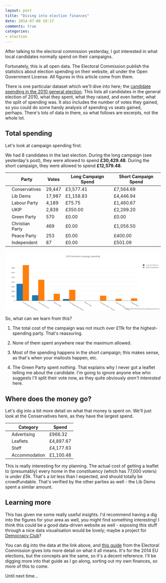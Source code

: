```yaml
---
layout: post
title: "Diving into election finances"
date: 2014-07-08 19:17
comments: true
categories: 
- election
---
```

After talking to the electoral commission yesterday, I got interested in what local candidates normally spend on their campaigns.

Fortunately, this is all open data. The Electoral Commission publish the statistics about election spending on their website, all under the Open Government License. All figures in this article come from them.

There is one particular dataset which we'll dive into here; the [candidate spending in the 2010 general election](http://www.electoralcommission.org.uk/find-information-by-subject/elections-and-referendums/past-elections-and-referendums/uk-general-elections/candidate-election-spending). This lists all candidates in the general election of 2010, what they spent, what they raised, and even better, what the split of spending was. It also includes the number of votes they gained, so you could do some handy analysis of spending vs seats gained, perhaps. There's lots of data in there, so what follows are excerpts, not the whole lot.

## Total spending

Let's look at campaign spending first.

We had 8 candidates in the last election. During the long campaign (see yesterday's post), they were allowed to spend **£30,429.48**. During the short campaign, they were allowed to spend **£12,579.48**.

<table class="table table-striped">
<thead>
<tr>
<th></th>
<th> Party </th>
<th> Votes </th>
<th> Long Campaign Spend </th>
<th> Short Campaign Spend</th>
</tr>
</thead>
<tbody>
<tr>
<td></td>
<td> Conservatives </td>
<td>   29,447 </td>
<td> £3,577.41 </td>
<td> £7,564.69</td>
</tr>
<tr>
<td></td>
<td> Lib Dems </td>
<td> 17,987 </td>
<td> £1,158.83 </td>
<td> £4,446.94</td>
</tr>
<tr>
<td></td>
<td> Labour Party </td>
<td> 4,189 </td>
<td> £75.75 </td>
<td> £1,460.67</td>
</tr>
<tr>
<td></td>
<td> UKIP </td>
<td> 2,839 </td>
<td> £350.00 </td>
<td> £2,299.20</td>
</tr>
<tr>
<td></td>
<td> Green Party </td>
<td> 570 </td>
<td> £0.00 </td>
<td> £0.00</td>
</tr>
<tr>
<td></td>
<td> Christian Party </td>
<td> 469 </td>
<td> £0.00 </td>
<td> £1,056.50</td>
</tr>
<tr>
<td></td>
<td> Peace Party </td>
<td> 253 </td>
<td> £0.00 </td>
<td> £400.00</td>
</tr>
<tr>
<td></td>
<td> Independent </td>
<td> 87 </td>
<td> £0.00 </td>
<td> £501.09</td>
</tr>
</tbody>
</table>

[![2010 Horsham Campaign Spending](/images/2010_horsham_campaign_spending.png)](https://plot.ly/~Floppy/1)

So, what can we learn from this?

1. The total cost of the campaign was not much over £11k for the highest-spending party. That's reassuring.

2. None of them spent anywhere near the maximum allowed.

3. Most of the spending happens in the short campaign; this makes sense, as that's when your mailouts happen, etc.

4. The Green Party spent *nothing*. That explains why I never got a leaflet telling me about the candidate. I'm going to ignore anyone else who suggests I'll split their vote now, as they quite obviously *aren't interested* here.

## Where does the money go?

Let's dig into a bit more detail on what that money is spent on. We'll just look at the Conservatives here, as they have the largest spend.

<table class='table table-striped'>
<thead>
<tr>
<th></th>
<th> Category </th>
<th> Spend </th>
</tr>
</thead>
<tbody>
<tr>
<td></td>
<td> Advertising </td>
<td> £966.32 </td>
</tr>
<tr>
<td></td>
<td> Leaflets </td>
<td> £4,897.67 </td>
</tr>
<tr>
<td></td>
<td> Staff </td>
<td> £4,177.63 </td>
</tr>
<tr>
<td></td>
<td> Accommodation </td>
<td> £1,100.48 </td>
</tr>
</tbody>
</table>

This is really interesting for my planning. The actual cost of getting a leaflet to (presumably) every home in the constituency (which has 77,000 voters) is *under £5k*. That's a *lot* less than I expected, and should totally be crowdfundable. That's verified by the other parties as well - the Lib Dems spent a similar amount.

## Learning more

This has given me some really useful insights. I'd recommend having a dig into the figures for your area as well, you might find something interesting! I think this could be a good data-driven website as well - exposing this stuff through a nice data visualisation would be lovely; maybe a project for [Democracy Club](https://twitter.com/democlub)?

You can dig into the data at the link above, and [this guide](http://www.electoralcommission.org.uk/__data/assets/pdf_file/0011/163793/EPE-Part-3-Spending-and-donations-for-individual-candidates.pdf) from the Electoral Commission gives lots more detail on what it all means. It's for the 2014 EU elections, but the concepts are the same, so it's a decent reference. I'll be digging more into that guide as I go along, sorting out my own finances, so more of this to come.

Until next time...
